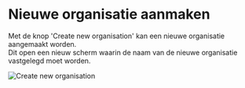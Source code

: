# Nieuwe organisatie aanmaken

Met de knop 'Create new organisation' kan een nieuwe organisatie aangemaakt worden.  
Dit open een nieuw scherm waarin de naam van de nieuwe organisatie vastgelegd moet worden.

![Create new organisation](*/images/DUSI%20create%20organisation.PNG)
